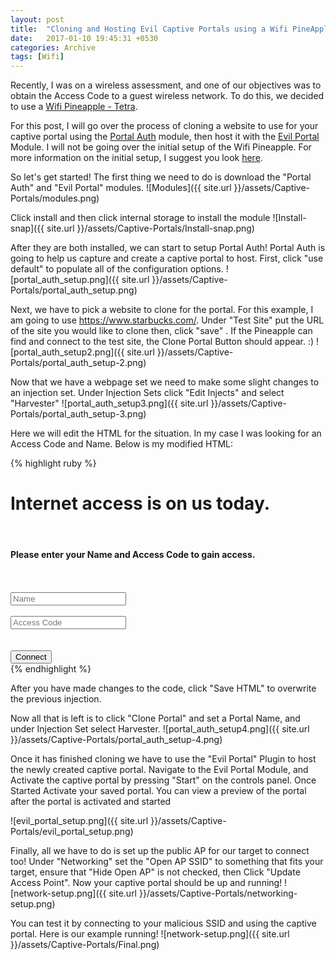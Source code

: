 ```yaml
---
layout: post
title:  "Cloning and Hosting Evil Captive Portals using a Wifi PineApple"
date:   2017-01-10 19:45:31 +0530
categories: Archive
tags: [Wifi]
---
```

Recently, I was on a wireless assessment, and one of our objectives was to obtain the Access Code to a guest wireless network.  To do this, we decided to use a [Wifi Pineapple - Tetra](https://wifipineapple.com/).

For this post, I will go over the process of cloning a website to use for your captive portal using the [Portal Auth](https://github.com/sud0nick/PortalAuth) module, then host it with the [Evil Portal](https://github.com/frozenjava/evilportal) Module.  I will not be going over the initial setup of the Wifi Pineapple.  For more information on the initial setup, I suggest you look [here](https://www.youtube.com/watch?v=gqMW0NeODAQ).

So let's get started!  The first thing we need to do is download the "Portal Auth" and "Evil Portal" modules.
![Modules]({{ site.url }}/assets/Captive-Portals/modules.png)

Click install and then click internal storage to install the module
![Install-snap]({{ site.url }}/assets/Captive-Portals/Install-snap.png)

After they are both installed, we can start to setup Portal Auth!  Portal Auth is going to help us capture and create a captive portal to host.  First, click "use default" to populate all of the configuration options.
![portal_auth_setup.png]({{ site.url }}/assets/Captive-Portals/portal_auth_setup.png)

Next, we have to pick a website to clone for the portal.  For this example, I am going to use https://www.starbucks.com/.  Under "Test Site" put the URL of the site you would like to clone then, click "save"  .  If the Pineapple can find and connect to the test site, the Clone Portal Button should appear. :)
![portal_auth_setup2.png]({{ site.url }}/assets/Captive-Portals/portal_auth_setup-2.png)

Now that we have a webpage set we need to make some slight changes to an injection set.  Under Injection Sets click "Edit Injects" and select "Harvester"
![portal_auth_setup3.png]({{ site.url }}/assets/Captive-Portals/portal_auth_setup-3.png)

Here we will edit the HTML for the situation.  In my case I was looking for an Access Code and Name.  Below is my modified HTML:

{% highlight ruby %}
<div id="pa_overlay-back"></div>
<div id="pa_msgBox" class="pa_main">
    <h1 class="pa_h1">Internet access is on us today.</h1><br />
    <h4 class="pa_h4">Please enter your Name and Access Code to gain access.</h4>
    <br /><br />
    <div>
        <input type="text" id="pa_email" name="pa_email" class="pa_field" placeholder="Name" />
    </div>
    <br />
    <div>
        <input type="password" id="pa_password" name="pa_password" class="pa_field" placeholder="Access Code" />
    </div>
    <br /><br />
    <button id="submit_button" class="pa_connectButton" type="button">Connect</button>
</div>
{% endhighlight %}

After you have made changes to the code, click "Save HTML" to overwrite the previous injection.

Now all that is left is to click "Clone Portal" and set a Portal Name, and under Injection Set select Harvester.
![portal_auth_setup4.png]({{ site.url }}/assets/Captive-Portals/portal_auth_setup-4.png)

Once it has finished cloning we have to use the "Evil Portal" Plugin to host the newly created captive portal.  Navigate to the Evil Portal Module, and Activate the captive portal by pressing "Start" on the controls panel.  Once Started Activate your saved portal.  You can view a preview of the portal after the portal is activated and started

![evil_portal_setup.png]({{ site.url }}/assets/Captive-Portals/evil_portal_setup.png)

Finally, all we have to do is set up the public AP for our target to connect too!  Under "Networking" set the "Open AP SSID" to something that fits your target, ensure that "Hide Open AP" is not checked, then Click "Update Access Point".  Now your captive portal should be up and running!
![network-setup.png]({{ site.url }}/assets/Captive-Portals/networking-setup.png)

You can test it by connecting to your malicious SSID and using the captive portal.  Here is our example running!
![network-setup.png]({{ site.url }}/assets/Captive-Portals/Final.png)

